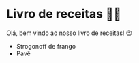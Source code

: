 # Livro de receitas 👨‍🍳

Olá, bem vindo ao nosso livro de receitas! 😉

- Strogonoff de frango
- Pavê
